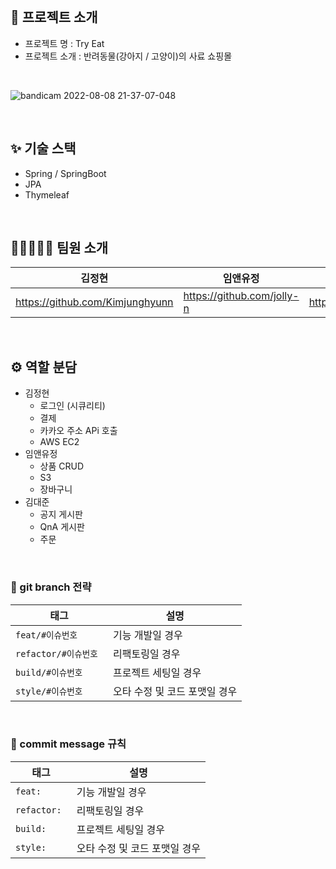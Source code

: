 <br>

##  📌 프로젝트 소개
- 프로젝트 명 : Try Eat
- 프로젝트 소개 : 반려동물(강아지 / 고양이)의 사료 쇼핑몰

<br>

![bandicam 2022-08-08 21-37-07-048](https://user-images.githubusercontent.com/89060425/183419558-884b9655-167e-4d05-8169-d071313268ad.jpg)

<br>

## ✨ 기술 스택
- Spring / SpringBoot
- JPA
- Thymeleaf

<br>

## 👨🏽‍🤝‍👨🏼 팀원 소개

|김정현|임앤유정|김대준|
|-----|-----|------|
|https://github.com/Kimjunghyunn|https://github.com/jolly-n|https://github.com/kureung|

<br>

## ⚙ 역할 분담
- 김정현
    - 로그인 (시큐리티)
    - 결제
    - 카카오 주소 APi 호출
    - AWS EC2
- 임앤유정
    - 상품 CRUD
    - S3
    - 장바구니
- 김대준
    - 공지 게시판
    - QnA 게시판
    - 주문

<br>

### 🔖 git branch 전략
| 태그                | 설명                |
|-------------------|-------------------|
| `feat/#이슈번호 `     | 기능 개발일 경우         |
| `refactor/#이슈번호 ` | 리팩토링일 경우          |
| `build/#이슈번호 `    | 프로젝트 세팅일 경우       |
| `style/#이슈번호`     | 오타 수정 및 코드 포맷일 경우 |

<br>

### 💬 commit message 규칙
| 태그           | 설명                |
|--------------|-------------------|
| `feat: `     | 기능 개발일 경우         |
| `refactor: ` | 리팩토링일 경우          |
| `build: `    | 프로젝트 세팅일 경우       |
| `style: `    | 오타 수정 및 코드 포맷일 경우 |





